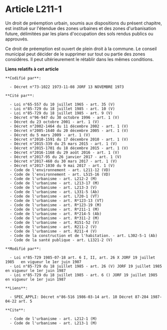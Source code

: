 # Article L211-1

Un droit de préemption urbain, soumis aux dispositions du présent chapitre, est institué sur l'étendue des zones urbaines et
des zones d'urbanisation future, délimitées par les plans d'occupation des sols rendus publics ou approuvés.

Ce droit de préemption est ouvert de plein droit à la commune. Le conseil municipal peut décider de le supprimer sur tout ou
partie des zones considéres. Il peut ultérieurement le rétablir dans les mêmes conditions.

**Liens relatifs à cet article**

	**Codifié par**:

	  - Décret n°73-1022 1973-11-08 JORF 13 NOVEMBRE 1973

	**Cité par**:

	  - Loi n°65-557 du 10 juillet 1965 - art. 35 (V)
	  - Loi n°85-729 du 18 juillet 1985 - art. 10 (V)
	  - Loi n°85-729 du 18 juillet 1985 - art. 9 (V)
	  - Décret n°96-947 du 30 octobre 1996 - art. 1 (V)
	  - Décret du 23 octobre 2001 - art. 1 (V)
	  - Décret n°2002-1464 du 11 décembre 2002 - art. 1 (V)
	  - Décret n°2005-1640 du 20 décembre 2005 - art. 1 (V)
	  - Décret du 5 mars 2009 - art. 1 (V)
	  - Décret n°2010-1591 du 17 décembre 2010 - art. 1 (V)
	  - Décret n°2015-339 du 25 mars 2015 - art. 1 (V)
	  - Décret n°2015-1701 du 18 décembre 2015 - art. 1 (V)
	  - Décret n°2016-1168 du 29 août 2016 - art. 1 (V)
	  - Décret n°2017-95 du 26 janvier 2017 - art. 1 (V)
	  - Décret n°2017-460 du 30 mars 2017 - art. 1 (V)
	  - Décret n°2017-1030 du 9 mai 2017 - art. 1 (V)
	  - Code de l'environnement - art. L211-12 (VD)
	  - Code de l'environnement - art. L515-16 (VD)
	  - Code de l'urbanisme - art. L212-2 (M)
	  - Code de l'urbanisme - art. L213-17 (M)
	  - Code de l'urbanisme - art. L213-3 (V)
	  - Code de l'urbanisme - art. L331-5 (Ab)
	  - Code de l'urbanisme - art. L720-1 (VT)
	  - Code de l'urbanisme - art. R*123-13 (VT)
	  - Code de l'urbanisme - art. R*123-19 (M)
	  - Code de l'urbanisme - art. R*211-1 (M)
	  - Code de l'urbanisme - art. R*214-5 (Ab)
	  - Code de l'urbanisme - art. R*311-2 (M)
	  - Code de l'urbanisme - art. R151-52 (V)
	  - Code de l'urbanisme - art. R211-2 (V)
	  - Code de l'urbanisme - art. R211-4 (V)
	  - Code de la construction et de l'habitation. - art. L302-5-1 (Ab)
	  - Code de la santé publique - art. L1321-2 (V)

	**Modifié par**:

	  - Loi n°85-729 1985-07-18 art. 6 I, II, art. 26 X JORF 19 juillet 1985   en vigueur le 1er juin 1987
	  - Loi n°85-729 du 18 juillet 1985 - art. 26 (V) JORF 19 juillet 1985   en vigueur le 1er juin 1987
	  - Loi n°85-729 du 18 juillet 1985 - art. 6 () JORF 19 juillet 1985   en vigueur le 1er juin 1987

	**Liens**:

	  - SPEC_APPLI: Décret n°86-516 1986-03-14 art. 10 Décret 87-284 1987-04-22 art. 5

	**Cite**:

	  - Code de l'urbanisme - art. L212-1 (M)
	  - Code de l'urbanisme - art. L213-1 (M)
